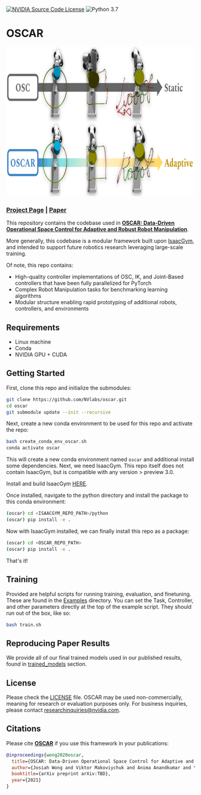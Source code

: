 [![NVIDIA Source Code License](https://img.shields.io/badge/license-NSCL-blue.svg)](https://github.com/NVlabs/oscar/blob/master/LICENSE)
![Python 3.7](https://img.shields.io/badge/python-3.7-green.svg)

# OSCAR

<div align="center">
  <img src="./resources/main_fig.png" height="400">
</div>

### [Project Page](https://cremebrule.github.io/oscar-web) | [Paper](https://arxiv.org/abs/TBD)

This repository contains the codebase used in [**OSCAR: Data-Driven Operational Space Control for Adaptive and Robust Robot Manipulation**](https://cremebrule.github.io/oscar-web).

More generally, this codebase is a modular framework built upon [IsaacGym](https://developer.nvidia.com/isaac-gym), and intended to support future robotics research leveraging large-scale training.

Of note, this repo contains:
- High-quality controller implementations of OSC, IK, and Joint-Based controllers that have been fully parallelized for PyTorch
- Complex Robot Manipulation tasks for benchmarking learning algorithms
- Modular structure enabling rapid prototyping of additional robots, controllers, and environments

## Requirements
- Linux machine
- Conda
- NVIDIA GPU + CUDA

## Getting Started
First, clone this repo and initialize the submodules:

```bash
git clone https://github.com/NVlabs/oscar.git
cd oscar
git submodule update --init --recursive
```

Next, create a new conda environment to be used for this repo and activate the repo:
```bash
bash create_conda_env_oscar.sh
conda activate oscar
```

This will create a new conda environment named `oscar` and additional install some dependencies. Next, we need IsaacGym. This repo itself does not contain IsaacGym, but is compatible with any version > preview 3.0.

Install and build IsaacGym [HERE](https://developer.nvidia.com/isaac-gym).

Once installed, navigate to the python directory and install the package to this conda environment:

```bash
(oscar) cd <ISAACGYM_REPO_PATH>/python
(oscar) pip install -e .
```

Now with IsaacGym installed, we can finally install this repo as a package:

```bash
(oscar) cd <OSCAR_REPO_PATH>
(oscar) pip install -e .
```

That's it!

## Training
Provided are helpful scripts for running training, evaluation, and finetuning. These are found in the [Examples](./examples) directory. You can set the Task, Controller, and other parameters directly at the top of the example script. They should run out of the box, like so:

```bash
bash train.sh
```

## Reproducing Paper Results
We provide all of our final trained models used in our published results, found in [trained_models](./trained_models) section.

## License
Please check the [LICENSE](./LICENSE.txt) file. OSCAR may be used non-commercially, meaning for research or evaluation purposes only. For business inquiries, please contact researchinquiries@nvidia.com.

## Citations
Please cite [**OSCAR**](https://cremebrule.github.io/oscar-web) if you use this framework in your publications:
```bibtex
@inproceedings{wong2020oscar,
  title={OSCAR: Data-Driven Operational Space Control for Adaptive and Robust Robot Manipulation},
  author={Josiah Wong and Viktor Makoviychuk and Anima Anandkumar and Yuke Zhu},
  booktitle={arXiv preprint arXiv:TBD},
  year={2021}
}
```
